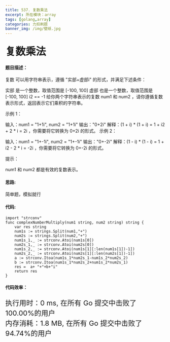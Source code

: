 ```yaml
---
title: 537. 复数乘法
excerpt: 所在模块：array
tags: [golang,array]
categories: 力扣刷题
banner_img: /img/壁纸.jpg
---
```


### <font size=6px>复数乘法</font>

#### 题目描述：

复数 可以用字符串表示，遵循 "实部+虚部i" 的形式，并满足下述条件：

实部 是一个整数，取值范围是 [-100, 100]
虚部 也是一个整数，取值范围是 [-100, 100]
i2 == -1
给你两个字符串表示的复数 num1 和 num2 ，请你遵循复数表示形式，返回表示它们乘积的字符串。

 

示例 1：

输入：num1 = "1+1i", num2 = "1+1i"
输出："0+2i"
解释：(1 + i) * (1 + i) = 1 + i2 + 2 * i = 2i ，你需要将它转换为 0+2i 的形式。
示例 2：

输入：num1 = "1+-1i", num2 = "1+-1i"
输出："0+-2i"
解释：(1 - i) * (1 - i) = 1 + i2 - 2 * i = -2i ，你需要将它转换为 0+-2i 的形式。 


提示：

num1 和 num2 都是有效的复数表示。

#### 思路:

简单题，模拟就行

#### 代码:

```golang
import "strconv"
func complexNumberMultiply(num1 string, num2 string) string {
    var res string
    num1s := strings.Split(num1,"+")
    num2s := strings.Split(num2,"+")
    num1s_1,_ := strconv.Atoi(num1s[0])
    num2s_1,_ := strconv.Atoi(num2s[0])
    num1s_2,_ := strconv.Atoi(num1s[1][:len(num1s[1])-1]) 
    num2s_2,_ := strconv.Atoi(num2s[1][:len(num2s[1])-1]) 
    a := strconv.Itoa(num1s_1*num2s_1-num1s_2*num2s_2)
    b := strconv.Itoa(num1s_1*num2s_2+num1s_2*num2s_1)
    res =  a+ "+"+b+"i"
    return res
}
```

#### 代码效率：

<p class="note note-primary"; style="font-size:22px">
   执行用时：0 ms, 在所有 Go 提交中击败了100.00%的用户<br>
   内存消耗：1.8 MB, 在所有 Go 提交中击败了94.74%的用户
</p>

